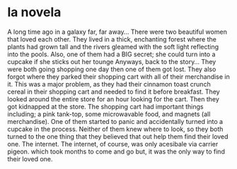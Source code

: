 # la novela

A long time ago in a galaxy far, far away…
There were two beautiful women that loved each other.
They lived in a thick, enchanting forest where the plants had grown tall and the rivers gleamed with the soft light reflecting into the pools.
Also, one of them had a BIG secret; she could turn into a cupcake if she sticks out her tounge
Anyways, back to the story…
They were both going shopping one day then one of them got lost.
They also forgot where they parked their shopping cart with all of their merchandise in it.
This was a major problem, as they had their cinnamon toast crunch cereal in their shopping cart and needed to find it before breakfast.
They looked around the entire store for an hour looking for the cart.
Then they got kidnapped at the store.
The shopping cart had important things including; a pink tank-top, some microwavable food, and magnets (all merchandise).
One of them started to panic and accidentally turned into a cupcake in the process.
Neither of them knew where to look, so they both turned to the one thing that they believed that out help them find their loved one.
The internet. The internet, of course, was only acesibale via carrier pigeon.
which took months to come and go but, it was the only way to find their loved one.
